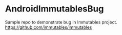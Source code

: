 # AndroidImmutablesBug
Sample repo to demonstrate bug in Immutables project. https://github.com/immutables/immutables
